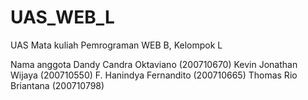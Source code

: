 # UAS_WEB_L
UAS Mata kuliah Pemrograman WEB B, Kelompok L

Nama anggota 
Dandy Candra Oktaviano (200710670)
Kevin Jonathan Wijaya (200710550)
F. Hanindya Fernandito (200710665)
Thomas Rio Briantana (200710798)


